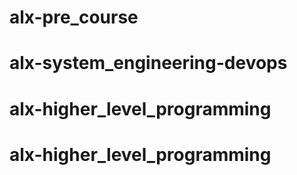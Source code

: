 # alx-pre_course
# alx-system_engineering-devops
# alx-higher_level_programming
# alx-higher_level_programming

